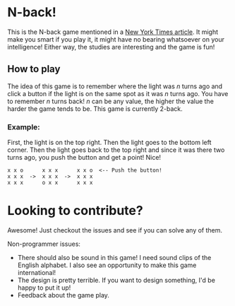 # N-back!

This is the N-back game mentioned in a [New York Times article](http://www.nytimes.com/2012/04/22/magazine/can-you-make-yourself-smarter.html?pagewanted=all).
It might make you smart if you play it, it might have no bearing whatsoever on
your intelligence! Either way, the studies are interesting and the game is fun!

## How to play

The idea of this game is to remember where the light was _n_ turns ago and
click a button if the light is on the same spot as it was _n_ turns ago. You
have to remember _n_ turns back! _n_ can be any value, the higher the value
the harder the game tends to be. This game is currently 2-back.

### Example:

First, the light is on the top right. Then the light goes to the
bottom left corner. Then the light goes back to the top right and since it was 
there two turns ago, you push the button and get a point! Nice!

    x x o      x x x      x x o  <-- Push the button!
    x x x  ->  x x x  ->  x x x
    x x x      o x x      x x x


# Looking to contribute?
Awesome! Just checkout the issues and see if you can solve any of them. 

Non-programmer issues:

* There should also be sound in this game! I need sound clips of the English
  alphabet. I also see an opportunity to make this game international!
* The design is pretty terrible. If you want to design something, I'd be happy
  to put it up!
* Feedback about the game play.
